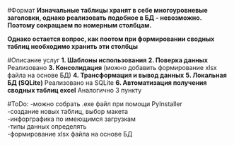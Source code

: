 
#Формат
**Изначальные таблицы хранят в себе многоуровневые заголовки, однако реализовать подобное в БД - невозможно. \
Поэтому сокращаем по номерным столбцам.**


**Однако остается вопрос, как поотом при формировании сводных таблиц необходимо хранить эти столбцы**

#Описание услуг
**1. Шаблоны использования**
**2. Поверка данных** Реализовано 
**3. Консолидация** (можно добавить формирование xlsx файла на основе БД)
**4. Трансформация и вывод данных** 
**5. Локальная БД (SQLite)** Реализовано на SQLite
**6. Автоматизация получения сводных таблиц excel** Аналогично 3 пункту



#ToDo:
-можно собрать .exe файл при помощи PyInstaller\
-создание новых таблиц, выбор макета\
-инфорграфика по имеющимся загрузкам\
-типы данных определять\
-формирование xlsx файла на основе БД


